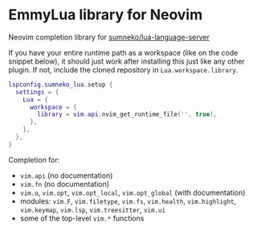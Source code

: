 # EmmyLua library for Neovim

Neovim completion library for [sumneko/lua-language-server](https://github.com/sumneko/lua-language-server)

If you have your entire runtime path as a workspace (like on the code snippet below),
it should just work after installing this just like any other plugin. If not, include
the cloned repository in `Lua.workspace.library`.
```lua
lspconfig.sumneko_lua.setup {
  settings = {
    Lua = {
      workspace = {
        library = vim.api.nvim_get_runtime_file('', true),
      },
    },
  },
}
```

Completion for:
* `vim.api` (no documentation)
* `vim.fn` (no documentation)
* `vim.o`, `vim.opt`, `vim.opt_local`, `vim.opt_global` (with documentation)
* modules:
  `vim.F`, `vim.filetype`, `vim.fs`, `vim.health`, `vim.highlight`, `vim.keymap`,
  `vim.lsp`, `vim.treesitter`, `vim.ui`
* some of the top-level `vim.*` functions
